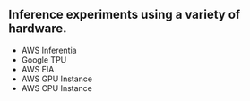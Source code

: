 ## Inference experiments using a variety of hardware.
- AWS Inferentia
- Google TPU
- AWS EIA
- AWS GPU Instance
- AWS CPU Instance
